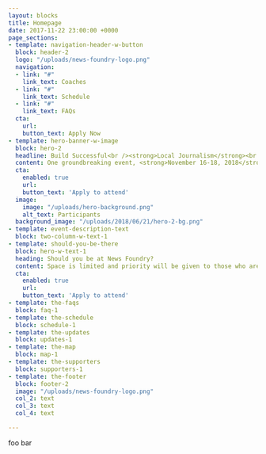 ```yaml
---
layout: blocks
title: Homepage
date: 2017-11-22 23:00:00 +0000
page_sections:
- template: navigation-header-w-button
  block: header-2
  logo: "/uploads/news-foundry-logo.png"
  navigation:
  - link: "#"
    link_text: Coaches
  - link: "#"
    link_text: Schedule
  - link: "#"
    link_text: FAQs
  cta:
    url: 
    button_text: Apply Now
- template: hero-banner-w-image
  block: hero-2
  headline: Build Successful<br /><strong>Local Journalism</strong><br />Businesses
  content: One groundbreaking event, <strong>November 16-18, 2018</strong><br />at The Philadelphia Inquirer.
  cta:
    enabled: true
    url: 
    button_text: 'Apply to attend'
  image:
    image: "/uploads/hero-background.png"
    alt_text: Participants
  background_image: "/uploads/2018/06/21/hero-2-bg.png"
- template: event-description-text
  block: two-column-w-text-1
- template: should-you-be-there
  block: hero-w-text-1
  heading: Should you be at News Foundry?
  content: Space is limited and priority will be given to those who are ready to attend the full event and give it 100%. Let us know why you’d like to attend and we’ll get back to you quickly.
  cta:
    enabled: true
    url:
    button_text: 'Apply to attend'
- template: the-faqs
  block: faq-1
- template: the-schedule
  block: schedule-1
- template: the-updates
  block: updates-1
- template: the-map
  block: map-1
- template: the-supporters
  block: supporters-1
- template: the-footer
  block: footer-2
  image: "/uploads/news-foundry-logo.png"
  col_2: text
  col_3: text
  col_4: text

---
```

foo bar
